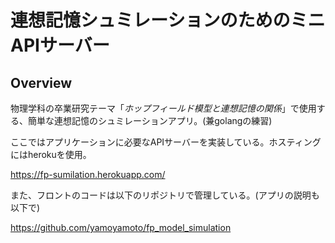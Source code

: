 # 連想記憶シュミレーションのためのミニAPIサーバー

## Overview

物理学科の卒業研究テーマ「*ホップフィールド模型と連想記憶の関係*」で使用する、簡単な連想記憶のシュミレーションアプリ。(兼golangの練習)

ここではアプリケーションに必要なAPIサーバーを実装している。ホスティングにはherokuを使用。

<https://fp-sumilation.herokuapp.com/>

また、フロントのコードは以下のリポジトリで管理している。(アプリの説明も以下で)

<https://github.com/yamoyamoto/fp_model_simulation>
